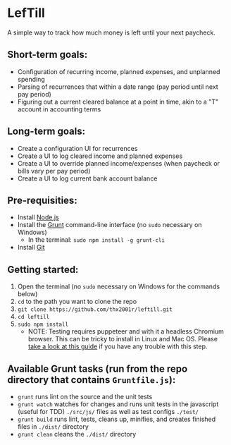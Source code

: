 # LefTill
A simple way to track how much money is left until your next paycheck.

## Short-term goals:
* Configuration of recurring income, planned expenses, and unplanned spending
* Parsing of recurrences that within a date range (pay period until next pay period)
* Figuring out a current cleared balance at a point in time, akin to a "T" account in accounting terms

## Long-term goals:
* Create a configuration UI for recurrences
* Create a UI to log cleared income and planned expenses
* Create a UI to override planned income/expenses (when paycheck or bills vary per pay period)
* Create a UI to log current bank account balance

## Pre-requisities:
* Install [Node.js](https://nodejs.org/)
* Install the [Grunt](https://gruntjs.com/) command-line interface (no `sudo` necessary on Windows)
  * In the terminal: `sudo npm install -g grunt-cli`
* Install [Git](https://git-scm.com/)

## Getting started:
1. Open the terminal (no `sudo` necessary on Windows for the commands below)
2. `cd` to the path you want to clone the repo
3. `git clone https://github.com/thx2001r/leftill.git`
4. `cd leftill`
5. `sudo npm install`
   * NOTE: Testing requires puppeteer and with it a headless Chromium browser.  This can be tricky to install in Linux and Mac OS.  Please [take a look at this guide](https://github.com/GoogleChrome/puppeteer/issues/3443) if you have any trouble with this step.

## Available Grunt tasks (run from the repo directory that contains `Gruntfile.js`):
* `grunt` runs lint on the source and the unit tests
* `grunt watch` watches for changes and runs unit tests in the javascript (useful for TDD) `./src/js/` files as well as test configs `./test/`
* `grunt build` runs lint, tests, cleans up, minifies, and creates finished files in `./dist/` directory
* `grunt clean` cleans the `./dist/` directory